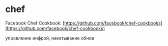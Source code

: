 # chef

Facebook Chef Cookbook: [https://github.com/facebook/chef-cookbooks](https://github.com/facebook/chef-cookbooks)

управление инфрой, накатывание обнов
